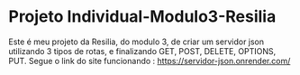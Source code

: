 # Projeto Individual-Modulo3-Resilia 
Este é meu projeto da Resilia, do modulo 3, de criar um servidor json utilizando 3 tipos de rotas, e finalizando GET, POST, DELETE, OPTIONS, PUT.
Segue o link do site funcionando : https://servidor-json.onrender.com/
 

